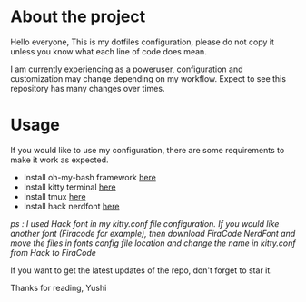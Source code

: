 # About the project 
Hello everyone,
This is my dotfiles configuration, please do not copy it unless you know what
each line of code does mean.

I am currently experiencing as a poweruser, configuration and customization
may change depending on my workflow. Expect to see this repository has many
changes over times.

# Usage 

If you would like to use my configuration, there are some requirements to make 
it work as expected.

- Install oh-my-bash framework [here](https://ohmybash.nntoan.com/)
- Install kitty terminal [here](https://sw.kovidgoyal.net/kitty/binary/)
- Install tmux [here](https://github.com/tmux/tmux/wiki/Installing)
- Install hack nerdfont [here](https://www.nerdfonts.com/font-downloads)

*ps : I used Hack font in my kitty.conf file configuration. If you would like
another font (Firacode for example), then download FiraCode NerdFont and move
the files in fonts config file location and change the name in kitty.conf from
Hack to FiraCode*

If you want to get the latest updates of the repo, don't forget to star it.

Thanks for reading,
Yushi

